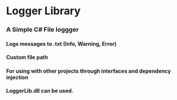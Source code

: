 # Logger Library

### A Simple C# File loggger

#### Logs messages to .txt (Info, Warning, Error)

#### Custom file path

#### For using with other projects through interfaces and dependency injection

#### LoggerLib.dll can be used.
